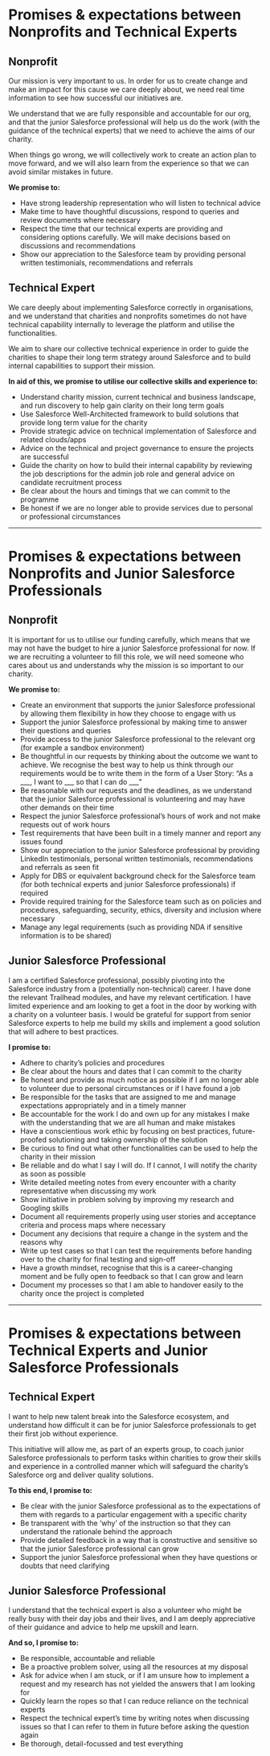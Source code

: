 # Promises & expectations between Nonprofits and Technical Experts
## Nonprofit
Our mission is very important to us. In order for us to create change and make an impact for this cause we care deeply about, we need real time information to see how successful our initiatives are.

We understand that we are fully responsible and accountable for our org, and that the junior Salesforce professional will help us do the work (with the guidance of the technical experts) that we need to achieve the aims of our charity.

When things go wrong, we will collectively work to create an action plan to move forward, and we will also learn from the experience so that we can avoid similar mistakes in future.

**We promise to:**
* Have strong leadership representation who will listen to technical advice
* Make time to have thoughtful discussions, respond to queries and review documents where necessary
* Respect the time that our technical experts are providing and considering options carefully. We will make decisions based on discussions and recommendations
* Show our appreciation to the Salesforce team by providing personal written testimonials, recommendations and referrals
  
## Technical Expert
We care deeply about implementing Salesforce correctly in organisations, and we understand that charities and nonprofits sometimes do not have technical capability internally to leverage the platform and utilise the functionalities.

We aim to share our collective technical experience in order to guide the charities to shape their long term strategy around Salesforce and to build internal capabilities to support their mission.

**In aid of this, we promise to utilise our collective skills and experience to:**
* Understand charity mission, current technical and business landscape, and run discovery to help gain clarity on their long term goals
* Use Salesforce Well-Architected framework to build solutions that provide long term value for the charity
* Provide strategic advice on technical implementation of Salesforce and related clouds/apps
* Advice on the technical and project governance to ensure the projects are successful
* Guide the charity on how to build their internal capability by reviewing the job descriptions for the admin job role and general advice on candidate recruitment process
* Be clear about the hours and timings that we can commit to the programme
* Be honest if we are no longer able to provide services due to personal or professional circumstances

------
# Promises & expectations between Nonprofits and Junior Salesforce Professionals
## Nonprofit
It is important for us to utilise our funding carefully, which means that we may not have the budget to hire a junior Salesforce professional for now. If we are recruiting a volunteer to fill this role, we will need someone who cares about us and understands why the mission is so important to our charity.

**We promise to:**
* Create an environment that supports the junior Salesforce professional by allowing them flexibility in how they choose to engage with us
* Support the junior Salesforce professional by making time to answer their questions and queries
* Provide access to the junior Salesforce professional to the relevant org (for example a sandbox environment)
* Be thoughtful in our requests by thinking about the outcome we want to achieve. We recognise the best way to help us think through our requirements would be to write them in the form of a User Story: “As a ___, I want to ___ so that I can do ___”
* Be reasonable with our requests and the deadlines, as we understand that the junior Salesforce professional is volunteering and may have other demands on their time
* Respect the junior Salesforce professional’s hours of work and not make requests out of work hours
* Test requirements that have been built in a timely manner and report any issues found
* Show our appreciation to the junior Salesforce professional by providing LinkedIn testimonials, personal written testimonials, recommendations and referrals as seen fit
* Apply for DBS or equivalent background check for the Salesforce team (for both technical experts and junior Salesforce professionals) if required
* Provide required training for the Salesforce team such as on policies and procedures, safeguarding, security, ethics, diversity and inclusion where necessary
* Manage any legal requirements (such as providing NDA if sensitive information is to be shared)

## Junior Salesforce Professional
I am a certified Salesforce professional, possibly pivoting into the Salesforce industry from a (potentially non-technical) career. I have done the relevant Trailhead modules, and have my relevant certification. I have limited experience and am looking to get a foot in the door by working with a charity on a volunteer basis. I would be grateful for support from senior Salesforce experts to help me build my skills and implement a good solution that will adhere to best practices.

**I promise to:**
* Adhere to charity’s policies and procedures
* Be clear about the hours and dates that I can commit to the charity
* Be honest and provide as much notice as possible if I am no longer able to volunteer due to personal circumstances or if I have found a job
* Be responsible for the tasks that are assigned to me and manage expectations appropriately and in a timely manner
* Be accountable for the work I do and own up for any mistakes I make with the understanding that we are all human and make mistakes
* Have a conscientious work ethic by focusing on best practices, future-proofed solutioning and taking ownership of the solution
* Be curious to find out what other functionalities can be used to help the charity in their mission
* Be reliable and do what I say I will do. If I cannot, I will notify the charity as soon as possible
* Write detailed meeting notes from every encounter with a charity representative when discussing my work
* Show initiative in problem solving by improving my research and Googling skills
* Document all requirements properly using user stories and acceptance criteria and process maps where necessary
* Document any decisions that require a change in the system and the reasons why
* Write up test cases so that I can test the requirements before handing over to the charity for final testing and sign-off
* Have a growth mindset, recognise that this is a career-changing moment and be fully open to feedback so that I can grow and learn
* Document my processes so that I am able to handover easily to the charity once the project is completed

------
# Promises & expectations between Technical Experts and Junior Salesforce Professionals
## Technical Expert
I want to help new talent break into the Salesforce ecosystem, and understand how difficult it can be for junior Salesforce professionals to get their first job without experience.

This initiative will allow me, as part of an experts group, to coach junior Salesforce professionals to perform tasks within charities to grow their skills and experience in a controlled manner which will safeguard the charity’s Salesforce org and deliver quality solutions.

**To this end, I promise to:**
* Be clear with the junior Salesforce professional as to the expectations of them with regards to a particular engagement with a specific charity
* Be transparent with the ‘why’ of the instruction so that they can understand the rationale behind the approach
* Provide detailed feedback in a way that is constructive and sensitive so that the junior Salesforce professional can grow
* Support the junior Salesforce professional when they have questions or doubts that need clarifying

## Junior Salesforce Professional
I understand that the technical expert is also a volunteer who might be really busy with their day jobs and their lives, and I am deeply appreciative of their guidance and advice to help me upskill and learn.

**And so, I promise to:**
* Be responsible, accountable and reliable
* Be a proactive problem solver, using all the resources at my disposal
* Ask for advice when I am stuck, or if I am unsure how to implement a request and my research has not yielded the answers that I am looking for
* Quickly learn the ropes so that I can reduce reliance on the technical experts
* Respect the technical expert’s time by writing notes when discussing issues so that I can refer to them in future before asking the question again
* Be thorough, detail-focussed and test everything

